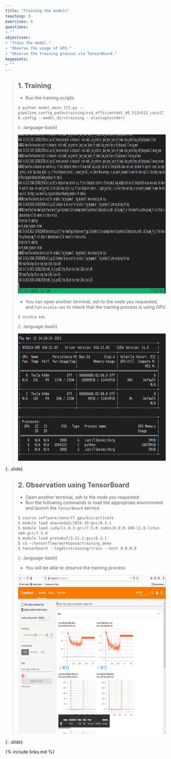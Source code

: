 ```yaml
---
title: "Training the models"
teaching: 0
exercises: 0
questions:
- ""
objectives:
- "Train the model."
- "Observe the usage of GPU."
- "Observe the training process via TensorBoard."
keypoints:
- ""
---
```



> ## 1. Training
>
> - Run the training scripts
>
> ~~~
> $ python model_main_tf2.py --pipeline_config_path=training/ssd_efficientdet_d0_512x512_coco17_tpu-8.config --model_dir=training --alsologtostderr
> ~~~
> {: .language-bash}
>
>
> <img src="../fig/04-training/01.png" style="height:500px">
>
> - You can open another terminal, ssh to the node you requested, and run `nvidia-smi` to check that the training process is 
> using GPU
>
> ~~~
> $ nvidia-smi
> ~~~
> {: .language-bash}
>
> <img src="../fig/04-training/02.png" style="height:400px">
>
>
{: .slide}


> ## 2. Observation using TensorBoard
>
> - Open another terminal, ssh to the node you requested
> - Run the following commands to load the appropriate environment and launch the 
> `TensorBoard` service
>
> ~~~
> $ source software/venv/tf_gpu/bin/activate
> $ module load anaconda3/2019.10-gcc/8.3.1 
> $ module load cuda/11.0.3-gcc/7.5.0 cudnn/8.0.0.180-11.0-linux-x64-gcc/7.5.0 
> $ module load protobuf/3.11.2-gcc/8.3.1
> $ cd ~/tensorflow/workspace/training_demo
> $ tensorboard --logdir=training/train --host 0.0.0.0
> ~~~
> {: .language-bash}
>
> - You will be able to observe the training process
>
> <img src="../fig/04-training/03.png" style="height:500px">
>
{: .slide}


{% include links.md %}

